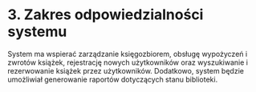 # 3. Zakres odpowiedzialności systemu

System ma wspierać zarządzanie księgozbiorem, obsługę wypożyczeń i zwrotów książek, rejestrację nowych użytkowników oraz wyszukiwanie i rezerwowanie książek przez użytkowników. Dodatkowo, system będzie umożliwiał generowanie raportów dotyczących stanu biblioteki.
